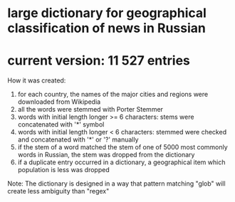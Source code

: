 # large dictionary for geographical classification of news in Russian
# current version: 11 527 entries

How it was created:

1) for each country, the names of the major cities and regions were downloaded from Wikipedia
2) all the words were stemmed with Porter Stemmer
2) words with initial length longer >= 6 characters:  stems were concatenated with '*' symbol
3) words with initial length longer < 6 characters: stemmed were checked and concatenated with '*' or '?' manually
4) if the stem of a word matched the stem of one of 5000 most commonly words in Russian, the stem was dropped from the dictionary
5) if a duplicate entry occurred in a dictionary, a geographical item which population is less was dropped

Note:
The dictionary is designed in a way that pattern matching "glob" will create less ambiguity than "regex"


